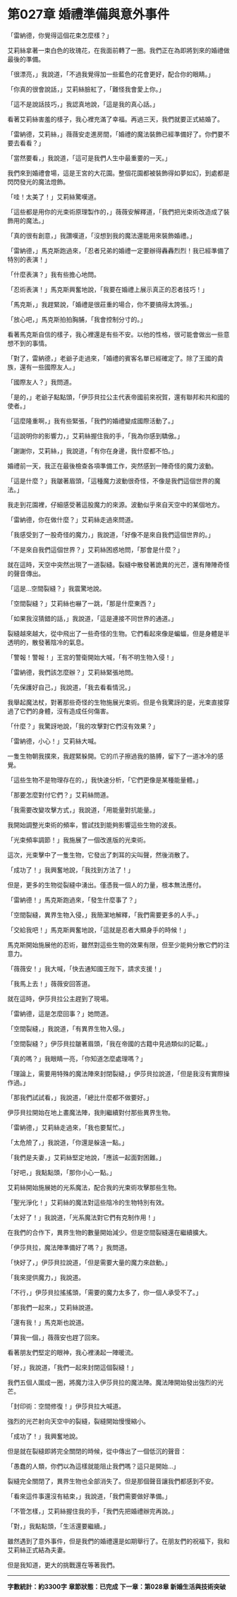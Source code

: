 # 第027章 婚禮準備與意外事件

「雷納德，你覺得這個花束怎麼樣？」

艾莉絲拿著一束白色的玫瑰花，在我面前轉了一圈。我們正在為即將到來的婚禮做最後的準備。

「很漂亮，」我說道，「不過我覺得加一些藍色的花會更好，配合你的眼睛。」

「你真的很會說話，」艾莉絲臉紅了，「難怪我會愛上你。」

「這不是說話技巧，」我認真地說，「這是我的真心話。」

看著艾莉絲害羞的樣子，我心裡充滿了幸福。再過三天，我們就要正式結婚了。

「雷納德，艾莉絲，」薇薇安走進房間，「婚禮的魔法裝飾已經準備好了。你們要不要去看看？」

「當然要看，」我說道，「這可是我們人生中最重要的一天。」

我們來到婚禮會場，這是王宮的大花園。整個花園都被裝飾得如夢如幻，到處都是閃閃發光的魔法燈飾。

「哇！太美了！」艾莉絲驚嘆道。

「這些都是用你的光束術原理製作的，」薇薇安解釋道，「我們把光束術改造成了裝飾用的魔法。」

「真的很有創意，」我讚嘆道，「沒想到我的魔法還能用來裝飾婚禮。」

「雷納德，」馬克斯跑過來，「忍者兄弟的婚禮一定要辦得轟轟烈烈！我已經準備了特別的表演！」

「什麼表演？」我有些擔心地問。

「忍術表演！」馬克斯興奮地說，「我要在婚禮上展示真正的忍者技巧！」

「馬克斯，」我趕緊說，「婚禮是很莊重的場合，你不要搞得太誇張。」

「放心吧，」馬克斯拍拍胸脯，「我會控制分寸的。」

看著馬克斯自信的樣子，我心裡還是有些不安。以他的性格，很可能會做出一些意想不到的事情。

「對了，雷納德，」老爺子走過來，「婚禮的賓客名單已經確定了。除了王國的貴族，還有一些國際友人。」

「國際友人？」我問道。

「是的，」老爺子點點頭，「伊莎貝拉公主代表帝國前來祝賀，還有聯邦和共和國的使者。」

「這麼隆重啊，」我有些緊張，「我們的婚禮變成國際活動了。」

「這說明你的影響力，」艾莉絲握住我的手，「我為你感到驕傲。」

「謝謝你，艾莉絲，」我說道，「有你在身邊，我什麼都不怕。」

婚禮前一天，我正在最後檢查各項準備工作，突然感到一陣奇怪的魔力波動。

「這是什麼？」我皺著眉頭，「這種魔力波動很奇怪，不像是我們這個世界的魔法。」

我走到花園裡，仔細感受著這股魔力的來源。波動似乎來自天空中的某個地方。

「雷納德，你在做什麼？」艾莉絲走過來問道。

「我感受到了一股奇怪的魔力，」我說道，「好像不是來自我們這個世界的。」

「不是來自我們這個世界？」艾莉絲困惑地問，「那會是什麼？」

就在這時，天空中突然出現了一道裂縫。裂縫中散發著詭異的光芒，還有陣陣奇怪的聲音傳出。

「這是...空間裂縫？」我震驚地說。

「空間裂縫？」艾莉絲也嚇了一跳，「那是什麼東西？」

「如果我沒猜錯的話，」我說道，「這是連接不同世界的通道。」

裂縫越來越大，從中飛出了一些奇怪的生物。它們看起來像是蝙蝠，但是身體是半透明的，散發著陰冷的氣息。

「警報！警報！」王宮的警衛開始大喊，「有不明生物入侵！」

「雷納德，我們該怎麼辦？」艾莉絲緊張地問。

「先保護好自己，」我說道，「我去看看情況。」

我舉起魔法杖，對著那些奇怪的生物施展光束術。但是令我驚訝的是，光束直接穿過了它們的身體，沒有造成任何傷害。

「什麼？」我驚訝地說，「我的攻擊對它們沒有效果？」

「雷納德，小心！」艾莉絲大喊。

一隻生物朝我撲來，我趕緊躲開。它的爪子擦過我的胳膊，留下了一道冰冷的感覺。

「這些生物不是物理存在的，」我快速分析，「它們更像是某種能量體。」

「那要怎麼對付它們？」艾莉絲問道。

「我需要改變攻擊方式，」我說道，「用能量對抗能量。」

我開始調整光束術的頻率，嘗試找到能夠影響這些生物的波長。

「光束頻率調節！」我施展了一個改進版的光束術。

這次，光束擊中了一隻生物，它發出了刺耳的尖叫聲，然後消散了。

「成功了！」我興奮地說，「我找到方法了！」

但是，更多的生物從裂縫中湧出。僅憑我一個人的力量，根本無法應付。

「雷納德！」馬克斯跑過來，「發生什麼事了？」

「空間裂縫，異界生物入侵，」我簡潔地解釋，「我們需要更多的人手。」

「交給我吧！」馬克斯興奮地說，「這就是忍者大顯身手的時候！」

馬克斯開始施展他的忍術，雖然對這些生物的效果有限，但至少能夠分散它們的注意力。

「薇薇安！」我大喊，「快去通知國王陛下，請求支援！」

「我馬上去！」薇薇安回答道。

就在這時，伊莎貝拉公主趕到了現場。

「雷納德，這是怎麼回事？」她問道。

「空間裂縫，」我說道，「有異界生物入侵。」

「空間裂縫？」伊莎貝拉皺著眉頭，「我在帝國的古籍中見過類似的記載。」

「真的嗎？」我眼睛一亮，「你知道怎麼處理嗎？」

「理論上，需要用特殊的魔法陣來封閉裂縫，」伊莎貝拉說道，「但是我沒有實際操作過。」

「那我們試試看，」我說道，「總比什麼都不做要好。」

伊莎貝拉開始在地上畫魔法陣，我則繼續對付那些異界生物。

「雷納德，」艾莉絲走過來，「我也要幫忙。」

「太危險了，」我說道，「你還是躲遠一點。」

「我們是夫妻，」艾莉絲堅定地說，「應該一起面對困難。」

「好吧，」我點點頭，「那你小心一點。」

艾莉絲開始施展她的光系魔法，配合我的光束術攻擊那些生物。

「聖光淨化！」艾莉絲的魔法對這些陰冷的生物特別有效。

「太好了！」我說道，「光系魔法對它們有克制作用！」

在我們的合作下，異界生物的數量開始減少。但是空間裂縫還在繼續擴大。

「伊莎貝拉，魔法陣準備好了嗎？」我問道。

「快好了，」伊莎貝拉說道，「但是需要大量的魔力來啟動。」

「我來提供魔力，」我說道。

「不行，」伊莎貝拉搖搖頭，「需要的魔力太多了，你一個人承受不了。」

「那我們一起來，」艾莉絲說道。

「還有我！」馬克斯也說道。

「算我一個，」薇薇安也趕了回來。

看著朋友們堅定的眼神，我心裡湧起一陣暖流。

「好，」我說道，「我們一起來封閉這個裂縫！」

我們五個人圍成一圈，將魔力注入伊莎貝拉的魔法陣。魔法陣開始發出強烈的光芒。

「封印術：空間修復！」伊莎貝拉大喊道。

強烈的光芒射向天空中的裂縫，裂縫開始慢慢縮小。

「成功了！」我興奮地說。

但是就在裂縫即將完全關閉的時候，從中傳出了一個低沉的聲音：

「愚蠢的人類，你們以為這樣就能阻止我們嗎？這只是開始...」

裂縫完全關閉了，異界生物也全部消失了。但是那個聲音讓我們都感到不安。

「看來這件事還沒有結束，」我說道，「我們需要做好準備。」

「不管怎樣，」艾莉絲握住我的手，「我們先把婚禮辦完再說。」

「對，」我點點頭，「生活還要繼續。」

雖然遇到了意外事件，但是我們的婚禮還是如期舉行了。在朋友們的祝福下，我和艾莉絲正式結為夫妻。

但是我知道，更大的挑戰還在等著我們。

---

**字數統計：約3300字**
**章節狀態：已完成**
**下一章：第028章 新婚生活與技術突破**
